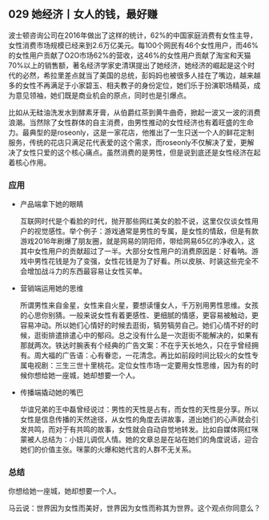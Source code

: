 ## 029 她经济丨女人的钱，最好赚

波士顿咨询公司在2016年做出了这样的统计，62%的中国家庭消费有女性主导，女性消费市场规模已经来到2.6万亿美元。每100个网民有46个女性用户，而46%的女性用户贡献了O2O市场62%的营收，这46%的女性用户贡献了淘宝和天猫70%以上的销售额，著名经济学家史清琪提出了她经济，她经济的崛起是这个时代的必然，希拉里差点就当了美国的总统，彭妈妈也被很多人挂在了嘴边，越来越多的女性不再满足于小家碧玉、相夫教子的身份定位，她们乐于扮演职场精英，成为意见领袖，她们既是商业机会的原点，同时也是引爆点。

比如从无硅油洗发水到酵素牙膏，从伯爵红茶到黄牛曲奇，掀起一波又一波的消费浪潮。当然除了女性群体的自主消费，由男性推动的女性经济也有着旺盛的生命力。最典型的是roseonly，这是一家花店，他推出了一生只送一个人的鲜花定制服务，传统的花店只满足花代表爱的这个需求，而roseonly不仅解决了爱，更解决了女性只爱的这个核心痛点。虽然消费的是男性，但是说到底还是女性经济在起着核心作用。

### 应用

- 产品端拿下她的眼睛

	互联网时代是个看脸的时代，抛开那些网红美女的脸不说，这里仅仅谈女性用户的视觉感性。举个例子：游戏通常是男性的专属，是女性的情敌，但是有款游戏2016年刷爆了朋友圈，就是网易的阴阳师，带给网易65亿的净收入，这其中女性用户的贡献超过了一半。大部分女性用户的消费原因是：好看呐。游戏中男性花钱是为了变强，女性花钱是为了好看。所以皮肤、时装这些完全不会增加战斗力的东西最容易让女性买单。
	
- 营销端运用她的思维

	所谓男性来自金星，女性来自火星，要想读懂女人，千万别用男性思维。女孩的心思你别猜。一般来说女性有着更感性、更细腻的情感，更容易被触动，更容易冲动。所以她们心情好的时候去逛街，犒劳犒劳自己。她们心情不好的时候，逛街排遣排遣心中的郁闷。总之没有什么是一次逛街不能解决的，如果有那就两次。铁达时腕表有个经典的广告文案：不在乎天长地久，只在乎曾经拥有。周大福的广告语：心有眷恋，一花清念。再比如前段时间比较火的女性专属电视剧：三生三世十里桃花。定位女性市场一定要用女性思维，因为有的时候你想给她一座城，她却想要一个人。
	
- 传播端撬动她的嘴巴

	华谊兄弟的王中磊曾经说过：男性的天性是占有，而女性的天性是分享。所以女性是信息传播的天然途径，从女性的角度去讲故事，道出她们的心声就会引发共鸣，而对于有共鸣的故事，女性就会自动自觉地转发。比如自媒体网红咪蒙被人总结为：小妞儿调侃人情。她的文章总是在站在她们的角度说话，迎合她们的价值主张。咪蒙的火爆和她代言的人群不无关系。
	
### 总结

你想给她一座城，她却想要一个人。

马云说：世界因为女性而美好，世界因为女性而称其为世界。这个观点你同意么？